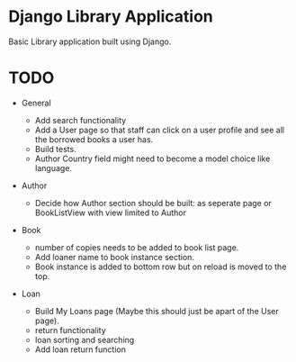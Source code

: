 # Django Library Application
Basic Library application built using Django.

# TODO
- General
    - Add search functionality
    - Add a User page so that staff can click on a user profile and see all the borrowed books a user has.
    - Build  tests.
    - Author Country field might need to become a model choice like language.

- Author
    - Decide how Author section should be built: as seperate page or BookListView with view limited to Author

- Book
    - number of copies needs to be added to book list page.
    - Add loaner name to book instance section.
    - Book instance is added to bottom row but on reload is moved to the top.

- Loan
    - Build My Loans page (Maybe this should just be apart of the User page).
    - return functionality 
    - loan sorting and searching
    - Add loan return function
